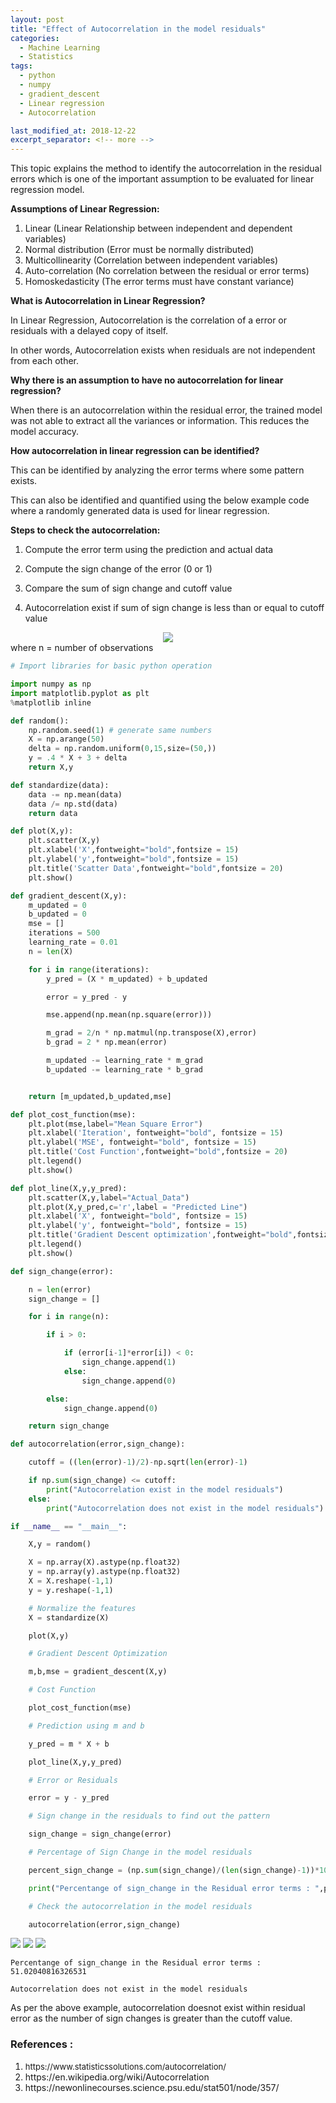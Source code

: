 ```yaml
---
layout: post
title: "Effect of Autocorrelation in the model residuals"
categories:
  - Machine Learning
  - Statistics
tags:
  - python
  - numpy
  - gradient_descent
  - Linear regression
  - Autocorrelation

last_modified_at: 2018-12-22
excerpt_separator: <!-- more -->
---
```


This topic explains the method to identify the autocorrelation in the residual errors which is one of the important assumption to be evaluated for linear regression model.

<!-- more -->


<b>Assumptions of Linear Regression:</b>
<ol>
  <li> Linear (Linear Relationship between independent and dependent variables) </li>
  <li> Normal distribution (Error must be normally distributed) </li>
  <li> Multicollinearity (Correlation between independent variables) </li>
  <li> Auto-correlation (No correlation between the residual or error terms) </li>
  <li> Homoskedasticity (The error terms must have constant variance) </li>
</ol>


<b>What is Autocorrelation in Linear Regression?</b>

In Linear Regression, Autocorrelation is the correlation of a error or residuals with a delayed copy of itself.

In other words, Autocorrelation exists when residuals are not independent from each other.

<b>Why there is an assumption to have no autocorrelation for linear regression?</b>

When there is an autocorrelation within the residual error, the trained model was not able to extract all the variances or information. This reduces the model accuracy.

<b>How autocorrelation in linear regression can be identified?</b>

This can be identified by analyzing the error terms where some pattern exists.

This can also be identified and quantified using the below example code where a randomly generated data is used for linear regression.

<b>Steps to check the autocorrelation:</b>

   1) Compute the error term using the prediction and actual data

   2) Compute the sign change of the error (0 or 1)

   3) Compare the sum of sign change and cutoff value

   4) Autocorrelation exist if sum of sign change is less than or equal to cutoff value


   <center><img src="/images/cutoff.png"></center>
                     where n = number of observations


```python
# Import libraries for basic python operation

import numpy as np
import matplotlib.pyplot as plt
%matplotlib inline
```


```python
def random():
    np.random.seed(1) # generate same numbers
    X = np.arange(50)
    delta = np.random.uniform(0,15,size=(50,))
    y = .4 * X + 3 + delta
    return X,y
```


```python
def standardize(data):
    data -= np.mean(data)
    data /= np.std(data)
    return data
```


```python
def plot(X,y):
    plt.scatter(X,y)
    plt.xlabel('X',fontweight="bold",fontsize = 15)
    plt.ylabel('y',fontweight="bold",fontsize = 15)
    plt.title('Scatter Data',fontweight="bold",fontsize = 20)
    plt.show()
```


```python
def gradient_descent(X,y):
    m_updated = 0
    b_updated = 0
    mse = []
    iterations = 500
    learning_rate = 0.01
    n = len(X)

    for i in range(iterations):
        y_pred = (X * m_updated) + b_updated

        error = y_pred - y

        mse.append(np.mean(np.square(error)))

        m_grad = 2/n * np.matmul(np.transpose(X),error)
        b_grad = 2 * np.mean(error)

        m_updated -= learning_rate * m_grad
        b_updated -= learning_rate * b_grad


    return [m_updated,b_updated,mse]
```


```python
def plot_cost_function(mse):
    plt.plot(mse,label="Mean Square Error")
    plt.xlabel('Iteration', fontweight="bold", fontsize = 15)
    plt.ylabel('MSE', fontweight="bold", fontsize = 15)
    plt.title('Cost Function',fontweight="bold",fontsize = 20)
    plt.legend()
    plt.show()  
```


```python
def plot_line(X,y,y_pred):
    plt.scatter(X,y,label="Actual_Data")
    plt.plot(X,y_pred,c='r',label = "Predicted Line")
    plt.xlabel('X', fontweight="bold", fontsize = 15)
    plt.ylabel('y', fontweight="bold", fontsize = 15)
    plt.title('Gradient Descent optimization',fontweight="bold",fontsize = 20)
    plt.legend()
    plt.show()  
```


```python
def sign_change(error):

    n = len(error)
    sign_change = []

    for i in range(n):

        if i > 0:

            if (error[i-1]*error[i]) < 0:
                sign_change.append(1)
            else:
                sign_change.append(0)

        else:
            sign_change.append(0)

    return sign_change
```


```python
def autocorrelation(error,sign_change):

    cutoff = ((len(error)-1)/2)-np.sqrt(len(error)-1)

    if np.sum(sign_change) <= cutoff:
        print("Autocorrelation exist in the model residuals")
    else:
        print("Autocorrelation does not exist in the model residuals")
```


```python
if __name__ == "__main__":

    X,y = random()

    X = np.array(X).astype(np.float32)
    y = np.array(y).astype(np.float32)
    X = X.reshape(-1,1)
    y = y.reshape(-1,1)

    # Normalize the features
    X = standardize(X)

    plot(X,y)

    # Gradient Descent Optimization

    m,b,mse = gradient_descent(X,y)

    # Cost Function

    plot_cost_function(mse)

    # Prediction using m and b

    y_pred = m * X + b

    plot_line(X,y,y_pred)

    # Error or Residuals

    error = y - y_pred

    # Sign change in the residuals to find out the pattern

    sign_change = sign_change(error)

    # Percentage of Sign Change in the model residuals

    percent_sign_change = (np.sum(sign_change)/(len(sign_change)-1))*100

    print("Percentange of sign_change in the Residual error terms : ",percent_sign_change)

    # Check the autocorrelation in the model residuals

    autocorrelation(error,sign_change)
```


<img src="/images/output_20_0.png">



<img src="/images/output_20_1.png">



<img src="/images/output_20_2.png">


    Percentange of sign_change in the Residual error terms :  51.02040816326531

    Autocorrelation does not exist in the model residuals

As per the above example, autocorrelation doesnot exist within residual error as the number of sign changes is greater than the cutoff value.


### References :

<ol>
  <li> <font size="-1"> https://www.statisticssolutions.com/autocorrelation/ </font> </li>
  <li> https://en.wikipedia.org/wiki/Autocorrelation </li>
  <li> https://newonlinecourses.science.psu.edu/stat501/node/357/ </li>
</ol>
